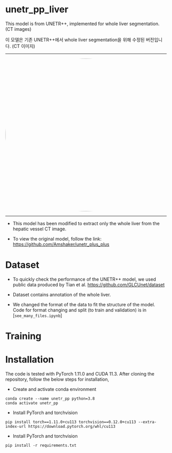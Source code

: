 # unetr_pp_liver

This model is from UNETR++, implemented for whole liver segmentation. (CT images)

이 모델은 기존 UNETR++에서 whole liver segmentation을 위해 수정된 버전입니다. (CT 이미지)

---

<p align="center" width="100%">
<img src="https://github.com/HiddenWaker/unetr_pp_liver/assets/132364831/92a0e1fe-8ebf-4a9e-bdb5-c63b150d6c87" alt="IA3 icon" style="width: 1073px; height:477px; display: block; margin: auto; border-radius: 50%;"/>
</p>

---
- This model has been modified to extract only the whole liver from the hepatic vessel CT image.

- To view the original model, follow the link: https://github.com/Amshaker/unetr_plus_plus

# Dataset

- To quickly check the performance of the UNETR++ model, we used public data produced by Tian et al. https://github.com/GLCUnet/dataset
  
- Dataset contains annotation of the whole liver.

- We changed the format of the data to fit the structure of the model. Code for format changing and split (to train and validation) is in [`see_many_files.ipynb`] 

# Training

# Installation
The code is tested with PyTorch 1.11.0 and CUDA 11.3. After cloning the repository, follow the below steps for installation,

- Create and activate conda environment
```
conda create --name unetr_pp python=3.8
conda activate unetr_pp
```

- Install PyTorch and torchvision
```
pip install torch==1.11.0+cu113 torchvision==0.12.0+cu113 --extra-index-url https://download.pytorch.org/whl/cu113
```

- Install PyTorch and torchvision
```
pip install -r requirements.txt
```

